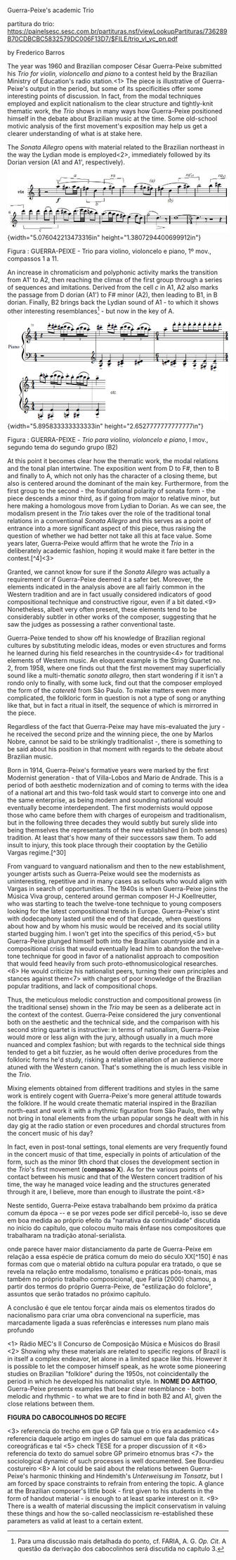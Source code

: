 Guerra-Peixe's academic Trio

partitura do trio: https://painelsesc.sesc.com.br/partituras.nsf/viewLookupPartituras/736289B70CDBCBC5832579DC006F13D7/$FILE/trio_vl_vc_pn.pdf

by Frederico Barros

The year was 1960 and Brazilian composer César Guerra-Peixe submitted his *Trio for violin, violoncello and piano* to a contest held by the Brazilian Ministry of Education's radio station.<1> The piece is illustrative of Guerra-Peixe's output in the period, but some of its specificities offer some interesting points of discussion. In fact, from the modal techniques employed and explicit nationalism to the clear structure and tightly-knit thematic work, the *Trio* shows in many ways how Guerra-Peixe positioned himself in the debate about Brazilian music at the time. Some old-school motivic analysis of the first movement's exposition may help us get a clearer understanding of what is at stake here.

The *Sonata Allegro* opens with material related to the Brazilian northeast in the way the Lydian mode is employed<2>, immediately followed by its Dorian version (A1 and A1', respectively).

![](media/media/image1.jpeg){width="5.076042213473316in" height="1.3807294400699912in"}

Figura : GUERRA-PEIXE - Trio para violino, violoncelo e piano, 1º mov., compassos 1 a 11.

An increase in chromaticism and polyphonic activity marks the transition from A1' to A2, then reaching the climax of the first group through a series of sequences and imitations. Derived from the cell *c* in A1, A2 also marks the passage from D dorian (A1') to F# minor (A2), then leading to B1, in B dorian. Finally, B2 brings back the Lydian sound of A1 - to which it shows other interesting resemblances[^15] - but now in the key of A. 

![](media/media/image4.png){width="5.895833333333333in" height="2.6527777777777777in"}

Figura : GUERRA-PEIXE - *Trio para violino, violoncelo e piano*, I mov., segundo tema do segundo grupo (B2)

At this point it becomes clear how the thematic work, the modal relations and the tonal plan intertwine. The exposition went from D to F#, then to B and finally to A, which not only has the character of a closing theme, but also is centered around the dominant of the main key. Furthermore, from the first group to the second - the foundational polarity of sonata form - the piece descends a minor third, as if going from major to relative minor, but here making a homologous move from Lydian to Dorian. As we can see, the modalism present in the *Trio* takes over the role of the traditional tonal relations in a conventional *Sonata Allegro* and this serves as a point of entrance into a more significant aspect of this piece, thus raising the question of whether we had better not take all this at face value. Some years later, Guerra-Peixe would affirm that he wrote the *Trio* in a deliberately academic fashion, hoping it would make it fare better in the contest.[^4]<3>

Granted, we cannot know for sure if the *Sonata Allegro* was actually a requirement or if Guerra-Peixe deemed it a safer bet. Moreover, the elements indicated in the analysis above are all fairly common in the Western tradition and are in fact usually considered indicators of good compositional technique and constructive rigour, even if a bit dated.<9> Nonetheless, albeit very often present, these elements tend to be considerably subtler in other works of the composer, suggesting that he saw the judges as possessing a rather conventional taste.

Guerra-Peixe tended to show off his knowledge of Brazilian regional cultures by substituting melodic ideas, modes or even structures and forms he learned during his field researches in the countryside<4> for traditional elements of Western music. An eloquent example is the String Quartet no. 2, from 1958, where one finds out that the first movement may superficially sound like a multi-thematic *sonata allegro*, then start wondering if it isn't a rondo only to finally, with some luck, find out that the composer employed the form of the *cateretê* from São Paulo. To make matters even more complicated, the folkloric form in question is not a type of song or anything like that, but in fact a ritual in itself, the sequence of which is mirrorred in the piece.

Regardless of the fact that Guerra-Peixe may have mis-evaluated the jury - he received the second prize and the winning piece, the one by Marlos Nobre, cannot be said to be strikingly traditionalist -, there is something to be said about his position in that moment with regards to the debate about Brazilian music.

Born in 1914, Guerra-Peixe's formative years were marked by the first Modernist generation - that of Villa-Lobos and Mario de Andrade. This is a period of both aesthetic modernization and of coming to terms with the idea of a national art and this two-fold task would start to converge into one and the same enterprise, as being modern and sounding national would eventually become interdependent. The first modernists would oppose those who came before them with charges of europeism and traditionalism, but in the following three decades they would subtly but surely slide into being themselves the representants of the new established (in both senses) tradition. At least that's how many of their successors saw them. To add insult to injury, this took place through their cooptation by the Getúlio Vargas regime.[^30]

From vanguard to vanguard nationalism and then to the new establishment, younger artists such as Guerra-Peixe would see the modernists as uninteresting, repetitive and in many cases as sellouts who would align with Vargas in search of opportunities. The 1940s is when Guerra-Peixe joins the Música Viva group, centered around german composer H-J Koellreutter, who was starting to teach the twelve-tone technique to young composers looking for the latest compositional trends in Europe. Guerra-Peixe's stint with dodecaphony lasted until the end of that decade, when questions about how and by whom his music would be received and its social utility started bugging him. I won't get into the specifics of this period,<5> but Guerra-Peixe plunged himself both into the Brazilian countryside and in a compositional crisis that would eventually lead him to abandon the twelve-tone technique for good in favor of a nationalist approach to composition that would feed heavily from such proto-ethnomusicological researches.<6> He would criticize his nationalist peers, turning their own principles and stances against them<7> with charges of poor knowledge of the Brazilian popular traditions, and lack of compositional chops.

Thus, the meticulous melodic construction and compositional prowess (in the traditional sense) shown in the *Trio* may be seen as a deliberate act in the context of the contest. Guerra-Peixe considered the jury conventional both on the aesthetic and the technical side, and the comparison with his second string quartet is instructive: in terms of nationalism, Guerra-Peixe would more or less align with the jury, although usually in a much more nuanced and complex fashion; but with regards to the technical side things tended to get a bit fuzzier, as he would often derive procedures from the folkloric forms he'd study, risking a relative alienation of an audience more atuned with the Western canon. That's something the is much less visible in the *Trio*.

Mixing elements obtained from different traditions and styles in the same work is entirely cogent with Guerra-Peixe's more general attitude towards the folklore. If he would create thematic material inspired in the Brazilian north-east and work it with a rhythmic figuration from São Paulo, then why not bring in tonal elements from the urban popular songs he dealt with in his day gig at the radio station or even procedures and chordal structures from the concert music of his day?

In fact, even in post-tonal settings, tonal elements are very frequently found in the concert music of that time, especially in points of articulation of the form, such as the minor 9th chord that closes the development section in the *Trio*'s first movement (**compasso X**). As for the various points of contact between his music and that of the Western concert tradition of his time, the way he managed voice leading and the structures generated through it are, I believe, more than enough to illustrate the point.<8>





Neste sentido, Guerra-Peixe estava trabalhando bem próximo da prática comum da época -- e se por vezes pode ser difícil percebê-lo, isso se deve em boa medida ao próprio efeito da "narrativa da continuidade" discutida no início do capítulo, que colocou muito mais ênfase nos compositores que trabalharam na tradição atonal-serialista.

onde parece haver maior distanciamento da parte de Guerra-Peixe em relação a essa espécie de prática comum do meio do século XX[^150] é nas formas com que o material obtido na cultura popular era tratado, o que se revela na relação entre modalismo, tonalismo e práticas pós-tonais, mas também no próprio trabalho composicional, que Faria (2000) chamou, a partir dos termos do próprio Guerra-Peixe, de "estilização do folclore", assuntos que serão tratados no próximo capítulo.


A conclusão é que ele tentou forçar ainda mais os elementos tirados do nacionalismo para criar uma obra convencional na superfície, mas marcadamente ligada a suas referências e interesses num plano mais profundo







<1> Rádio MEC's II Concurso de Composição Música e Músicos do Brasil
<2> Showing why these materials are related to specific regions of Brazil is in itself a complex endeavor, let alone in a limited space like this. However it is possible to let the composer himself speak, as he wrote some pioneering studies on Brazilian "folklore" during the 1950s, not coincidentally the period in which he developed his nationalist style. In **NOME DO ARTIGO**, Guerra-Peixe presents examples that bear clear resemblance - both melodic and rhythmic - to what we are to find in both B2 and A1, given the close relations between them.

**FIGURA DO CABOCOLINHOS DO RECIFE**
 
<3> referencia do trecho em que o GP fala que o trio era academico
<4> referencia daquele artigo em ingles do samuel em que fala das práticas coreográficas e tal
<5> check TESE for a proper discussion of it
<6> referencia do texto do samuel sobre GP primeiro etnomus bras
<7> the sociological dynamic of such processes is well documented. See Bourdieu costureiro
<8> A lot could be said about the relations between Guerra-Peixe's harmonic thinking and Hindemith's *Unterweisung im Tonsatz*, but I am forced by space constraints to refrain from entering the topic. A glance at the Brazilian composer's little book - first given to his students in the form of handout material - is enough to at least sparke interest on it.
<9> There is a wealth of material discussing the implicit conservatism in valuing these things and how the so-called neoclassicism re-established these parameters as valid at least to a certain extent.


[^15]: Para uma discussão mais detalhada do ponto, cf. FARIA, A. G. *Op. Cit*. A questão da derivação dos cabocolinhos será discutida no capítulo 3.
